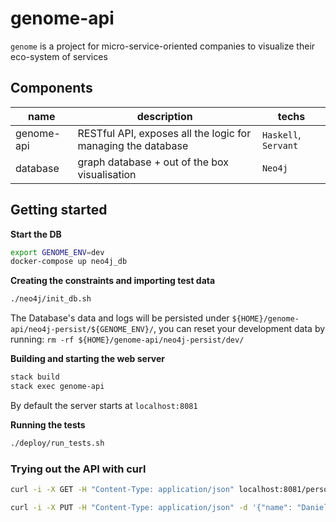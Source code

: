# genome-api
`genome` is a project for micro-service-oriented companies to visualize their eco-system of services

## Components

| name | description | techs |
|---|---|---|
| genome-api | RESTful API, exposes all the logic for managing the database | `Haskell`, `Servant` |
| database | graph database + out of the box visualisation | `Neo4j` | X |
 
## Getting started

**Start the DB**
```bash
export GENOME_ENV=dev
docker-compose up neo4j_db
```

**Creating the constraints and importing test data**
```bash
./neo4j/init_db.sh
```

The Database's data and logs will be persisted under `${HOME}/genome-api/neo4j-persist/${GENOME_ENV}/`, you can reset your development data by running: `rm -rf ${HOME}/genome-api/neo4j-persist/dev/`

**Building and starting the web server**
```bash
stack build
stack exec genome-api
```
By default the server starts at `localhost:8081`

**Running the tests**
```bash
./deploy/run_tests.sh
```

### Trying out the API with curl
```bash
curl -i -X GET -H "Content-Type: application/json" localhost:8081/persons

curl -i -X PUT -H "Content-Type: application/json" -d '{"name": "Daniel Mateus Pires", "role": "Software & Data Engineer", "slack": "@dpires", "email": "dpires@gilt.com"}' localhost:8081/person
```
